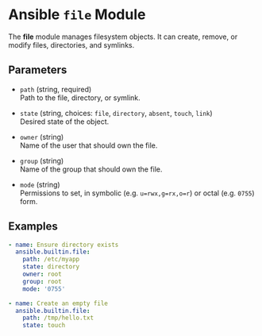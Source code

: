 # Ansible `file` Module

The **file** module manages filesystem objects. It can create, remove, or modify files, directories, and symlinks.

## Parameters

- `path` (string, required)  
  Path to the file, directory, or symlink.

- `state` (string, choices: `file`, `directory`, `absent`, `touch`, `link`)  
  Desired state of the object.

- `owner` (string)  
  Name of the user that should own the file.

- `group` (string)  
  Name of the group that should own the file.

- `mode` (string)  
  Permissions to set, in symbolic (e.g. `u=rwx,g=rx,o=r`) or octal (e.g. `0755`) form.

## Examples

```yaml
- name: Ensure directory exists
  ansible.builtin.file:
    path: /etc/myapp
    state: directory
    owner: root
    group: root
    mode: '0755'

- name: Create an empty file
  ansible.builtin.file:
    path: /tmp/hello.txt
    state: touch
